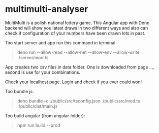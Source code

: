 # multimulti-analyser

MultiMulti is a polish national lottery game. This Angular app with Deno backend will show you latest draws in two different ways and also can check if configuration of your numbers have been drawn lots in past.

Too start server and app run this command in terminal:
> deno run --allow-read --allow-net --allow-env --allow-write ./server/mod.ts

App creates two csv files in data folder. One is downloaded from page ..., second is use for your combinations.

Check your localhost page.
Login and check if you ever could won!



Too bundle js:
> deno bundle -c ./public/src/tsconfig.json ./public/src/mod.ts ./public/dist/main.js

Too build angular (from angular folder):
> npm run build --prod

